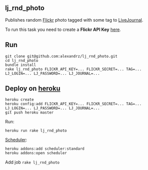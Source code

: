 lj_rnd_photo
------------

Publishes random [Flickr](http://www.flickr.com/) photo tagged with some tag to [LiveJournal](http://www.livejournal.com/).

To run this task you need to create a **Flickr API Key** [here](http://www.flickr.com/services/apps/create/apply/).

Run
---

    git clone git@github.com:alexandrz/lj_rnd_photo.git
    cd lj_rnd_photo
    bundle install
    rake lj_rnd_photo FLICKR_API_KEY=... FLICKR_SECRET=... TAG=... LJ_LOGIN=... LJ_PASSWORD=... LJ_JOURNAL=...

Deploy on [heroku](http://www.heroku.com/)
------------------------------------------

    heroku create
    heroku config:add FLICKR_API_KEY=... FLICKR_SECRET=... TAG=... LJ_LOGIN=... LJ_PASSWORD=... LJ_JOURNAL=...
    git push heroku master

Run:

    heroku run rake lj_rnd_photo

[Scheduler](https://devcenter.heroku.com/articles/scheduler):

    heroku addons:add scheduler:standard
    heroku addons:open scheduler

Add job ``rake lj_rnd_photo``